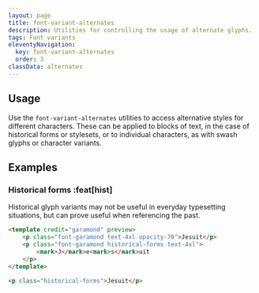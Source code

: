 ```yaml
---
layout: page
title: font-variant-alternates
description: Utilities for controlling the usage of alternate glyphs.
tags: Font variants
eleventyNavigation:
  key: font-variant-alternates
  order: 3
classData: alternates
---
```


## Usage

Use the `font-variant-alternates` utilities to access alternative styles for different characters. These can be applied to blocks of text, in the case of historical forms or stylesets, or to individual characters, as with swash glyphs or character variants.

## Examples

### Historical forms :feat[hist]

Historical glyph variants may not be useful in everyday typesetting situations, but can prove useful when referencing the past.

```html /historical-forms/
<template credit="garamond" preview>
	<p class="font-garamond text-4xl opacity-70">Jesuit</p>
	<p class="font-garamond historical-forms text-4xl">
		<mark>J</mark>e<mark>s</mark>uit
	</p>
</template>

<p class="historical-forms">Jesuit</p>
```
